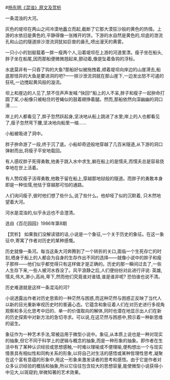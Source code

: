 #[杨东明《混浊》原文及赏析](https://www.vrrw.net/wx/15329.html)

一条混浊的大河。

灰色的堤坝在两山之间冷漠地矗立而起,截断了它那大漠狂沙般的黄色的热情。上游的水依旧是黄色的,平静得像一张摊开的饼。下游的水自然是黄色的,坝底的泄流孔和山边的隧道排沙泄流洞犹如巨兽的鼻孔,喷出漫天的黄雾。

一只小小的划艇载着一胖一瘦两个人,沿着堤坝在上游的河道里漂。瘦子坐在船头,胖子坐在船尾,因而那船便微微翘起来,颤动着,像是坠着鱼钩的浮标。

水底莫非有一只吞了钩的大鱼?那船好似被拖拽着,顺着堤坝向岸边的山崖滑去,船底那怪异的大鱼是要进洞的吧?——排沙泄流洞就在那山崖下,一边发出怒不可遏的狂吼,一边搅起黄风般的漩流。

坝上和崖边的人见了,禁不住声声发喊:“快回!”船上的人不呆,胖子和瘦子一起拚命打圆了桨,小船像只被粘住的苍蝇似的鼓着翅挣着腿。然而,那船依然向深幽幽的洞口滑……

岸上的人都看见了,胖子忽然跃起身,坚决地从船上跳进了水里;岸上的人也都看见了,瘦子忽然弯下腰,坚决地向船里一缩……

小船被吸进了洞中。

胖子拚命游了一段,终于沉了底。小船却奇迹般地穿越了几百米隧道,从下游的洞口弹射而出,将瘦子平安地载回。

有人感叹胖子死得勇敢,他勇于跳入水中求生,躺在船上的是懦夫,而懦夫总是容易侥幸地在世上活着。

有人赞叹瘦子活得勇敢,他敢于留在船上,穿越那地狱般的隧道。而胖子的勇敢本身即是一种怯懦,他怯于穿越那可怕的通路。

人们询问瘦子,彼时他们想了些什么,说了些什么。他却哑了似的沉默着, 只木然地望着大河。

河水是混浊的,似乎永远也不会澄清。

选自《百花园园》1986年第8期



【赏析】 如果我们没解读错的话,小说是一个象征,一个关于历史的象征。在这一象征中,寄寓了作者对历史的某种感慨。

历史就像一条河。每当这条大河奔腾到了一个转折的关口,面临一个生死存亡的时刻,栖身于船上的人都会为自身的生存作出不同的选择——就像小说中的胖子和瘦子那样——他们似乎都觉得只有这样做才是正确的。历史的那一瞬间过去了,一些人生存下来,一些人被河水吞没了。风平浪静之后,人们便纷纷对此进行评说: 英雄,懦夫,伟大,渺小,高尚,卑下,然而他们究竟谁对谁错,谁是谁非呢? 恐怕谁也说不清。

历史难道就是这样一条混沌的河?

小说透露出作者对历史思索的一种茫然与困惑,而这种茫然与困惑正反映了当代人以新的目光重新审视历史时的普遍心态。它蕴含和象征着人们在对历史进行多视角观察和多元化思考中旧的、单一的价值取向的解体,同时也潜在地显示出人们在新的历史探索中对新方法的急切寻求。可以说,在这茫然与困惑中,预示着一种新思维的诞生。

象征作为一种艺术手法,常被运用于微型小说中。象征,从本质上说也是一种对现实的抽象,但它不同于科学上的逻辑与概念的抽象,而是一种形象的抽象。即作者在生活中有了某种认识经验或思想感触,一时难以理喻或不便理喻,便构想出一个与现实情景具有相似性和同构关系的形象,以将自己对生活的感悟或某种哲理性思考,凝聚在这个富有意蕴的形象中,用这一形象来激发读者的思考和感悟。由于它是作者对众多认识经验的概括和抽象,所以它往往包含较大的思想容量,能使微型小说获得小中见大,以斑窥豹,举微知著的艺术效果。

